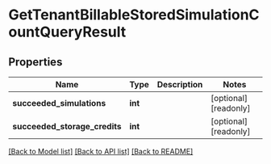 # GetTenantBillableStoredSimulationCountQueryResult

## Properties
Name | Type | Description | Notes
------------ | ------------- | ------------- | -------------
**succeeded_simulations** | **int** |  | [optional] [readonly] 
**succeeded_storage_credits** | **int** |  | [optional] [readonly] 

[[Back to Model list]](../README.md#documentation-for-models) [[Back to API list]](../README.md#documentation-for-api-endpoints) [[Back to README]](../README.md)


